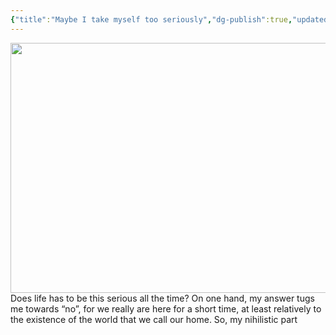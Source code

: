 ```yaml
---
{"title":"Maybe I take myself too seriously","dg-publish":true,"updated":"2025-05-09","created":"2025-07-02T08:21:00","tags":null,"dg-note-icon":"the-swan","dg-path":"Musings/Maybe I take myself too seriously.md","permalink":"/musings/maybe-i-take-myself-too-seriously/","dgPassFrontmatter":true,"noteIcon":"the-swan","cover":"https://i.pinimg.com/736x/c4/31/95/c43195c92d203a080e1aaa8bd366d027.jpg"}
---
```


<img width="600" height="400" src="https://i.pinimg.com/736x/c4/31/95/c43195c92d203a080e1aaa8bd366d027.jpg">
Does life has to be this serious all the time? On one hand, my answer tugs me towards “no”, for we really are here for a short time, at least relatively to the existence of the world that we call our home. So, my nihilistic part 